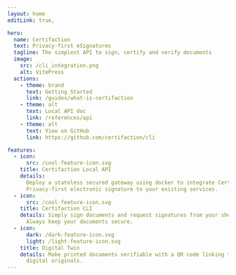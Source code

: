 ```yaml
---
layout: home
editLink: true,

hero:
  name: Certifaction
  text: Privacy-first eSignatures
  tagline: The simplest API to sign, certify and verify documents
  image:
    src: /cli_integration.png
    alt: VitePress
  actions:
    - theme: brand
      text: Getting Started
      link: /guides/what-is-certifaction
    - theme: alt
      text: Local API doc
      link: /references/api
    - theme: alt
      text: View on GitHub
      link: https://github.com/certifaction/cli

features:
  - icon:
      src: /cool-feature-icon.svg
    title: Certifaction Local API
    details:
      Deploy a stateless secured gateway using docker to integrate Certifaction
      Privacy-first electronic signature to your existing services.
  - icon:
      src: /cool-feature-icon.svg
    title: Certifaction CLI
    details: Simply sign documents and request signatures from your shell.
      Always keep your documents secure.
  - icon:
      dark: /dark-feature-icon.svg
      light: /light-feature-icon.svg
    title: Digital Twin
    details: Make printed documents verifiable with a QR code linking to their
      digital originals.
---
```

